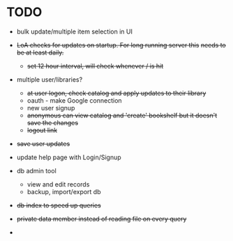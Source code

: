 # TODO

- bulk update/multiple item selection in UI

- ~~LoA checks for updates on startup. For long running server this~~
    ~~needs to be at least daily.~~
    - ~~set 12 hour interval, will check whenever / is hit~~

- multiple user/libraries?
  - ~~at user logon, check catalog and apply updates to their library~~
  - oauth - make Google connection
  - new user signup
  - ~~anonymous can view catalog and 'create' bookshelf but it doesn't save the changes~~
  - ~~logout link~~

- ~~save user updates~~
- update help page with Login/Signup 

- db admin tool
  - view and edit records
  - backup, import/export db
- ~~db index to speed up queries~~
- ~~private data member instead of reading file on every query~~
- 